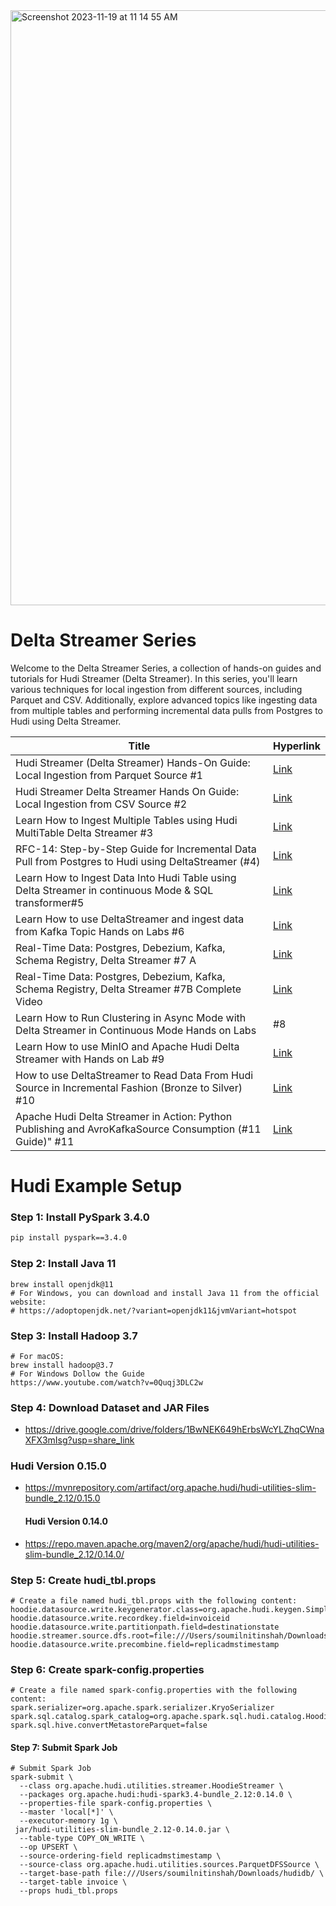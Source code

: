 

<img width="952" alt="Screenshot 2023-11-19 at 11 14 55 AM" src="https://github.com/soumilshah1995/apache-hudi-delta-streamer-labs/assets/39345855/80dfe3d2-a11b-4d47-8c67-6f05c5259a54">

# Delta Streamer Series

Welcome to the Delta Streamer Series, a collection of hands-on guides and tutorials for Hudi Streamer (Delta Streamer). In this series, you'll learn various techniques for local ingestion from different sources, including Parquet and CSV. Additionally, explore advanced topics like ingesting data from multiple tables and performing incremental data pulls from Postgres to Hudi using Delta Streamer.

| Title                                                                                                                     | Hyperlink                                |
|---------------------------------------------------------------------------------------------------------------------------|------------------------------------------|
| Hudi Streamer (Delta Streamer) Hands-On Guide: Local Ingestion from Parquet Source #1                                  | [Link](https://www.youtube.com/watch?v=s42-mGktIpg)     |
| Hudi Streamer Delta Streamer Hands On Guide: Local Ingestion from CSV Source #2                                           | [Link](https://www.youtube.com/watch?v=z1NAmGGHbHU)     |
| Learn How to Ingest Multiple Tables using Hudi MultiTable Delta Streamer #3                                              | [Link](https://www.youtube.com/watch?v=mfGb38TQmDY)     |
| RFC-14: Step-by-Step Guide for Incremental Data Pull from Postgres to Hudi using DeltaStreamer (#4)                      | [Link](https://www.youtube.com/watch?v=kqQ0SVwfBig)     |
| Learn How to Ingest Data Into Hudi Table using Delta Streamer in continuous Mode & SQL transformer#5                      | [Link](https://www.youtube.com/watch?v=QVTSKf24heU)     |
| Learn How to use DeltaStreamer and ingest data from Kafka Topic Hands on Labs #6                                          | [Link](https://www.youtube.com/watch?v=uoIpw8lTBV0)     |
| Real-Time Data: Postgres, Debezium, Kafka, Schema Registry, Delta Streamer #7 A                                             | [Link](https://www.youtube.com/watch?v=gypBM9Jpj9I)     |
| Real-Time Data: Postgres, Debezium, Kafka, Schema Registry, Delta Streamer #7B Complete Video                             | [Link](https://www.youtube.com/watch?v=GIs-Y1VYIY8)     |
| Learn How to Run Clustering in Async Mode with Delta Streamer in Continuous Mode  Hands on Labs |#8                       | [Link](https://www.youtube.com/watch?v=7WP4bxj_P3s)     |
| Learn How to use MinIO and Apache Hudi Delta Streamer with Hands on Lab #9                                                 | [Link](https://www.youtube.com/watch?v=bPR17-wvIXI)     |
| How to use DeltaStreamer to Read Data From Hudi Source in Incremental Fashion (Bronze to Silver) #10                      | [Link](https://www.youtube.com/watch?v=MDULTzOmQFA)     |
| Apache Hudi Delta Streamer in Action: Python Publishing and AvroKafkaSource Consumption (#11 Guide)" #11                      | [Link](https://www.youtube.com/watch?v=FSpt4jSH_O0)     |



# Hudi Example Setup

### Step 1: Install PySpark 3.4.0

```bash
pip install pyspark==3.4.0
```

### Step 2: Install Java 11

```
brew install openjdk@11
# For Windows, you can download and install Java 11 from the official website:
# https://adoptopenjdk.net/?variant=openjdk11&jvmVariant=hotspot
```

### Step 3: Install Hadoop 3.7
```
# For macOS:
brew install hadoop@3.7
# For Windows Dollow the Guide
https://www.youtube.com/watch?v=0Quqj3DLC2w
```


### Step 4: Download Dataset and JAR Files
* https://drive.google.com/drive/folders/1BwNEK649hErbsWcYLZhqCWnaXFX3mIsg?usp=share_link

### Hudi Version 0.15.0
* https://mvnrepository.com/artifact/org.apache.hudi/hudi-utilities-slim-bundle_2.12/0.15.0



  #### Hudi Version 0.14.0
* https://repo.maven.apache.org/maven2/org/apache/hudi/hudi-utilities-slim-bundle_2.12/0.14.0/

### Step 5: Create hudi_tbl.props
```
# Create a file named hudi_tbl.props with the following content:
hoodie.datasource.write.keygenerator.class=org.apache.hudi.keygen.SimpleKeyGenerator
hoodie.datasource.write.recordkey.field=invoiceid
hoodie.datasource.write.partitionpath.field=destinationstate
hoodie.streamer.source.dfs.root=file:///Users/soumilnitinshah/Downloads/sampledata/
hoodie.datasource.write.precombine.field=replicadmstimestamp
```

### Step 6: Create spark-config.properties
```
# Create a file named spark-config.properties with the following content:
spark.serializer=org.apache.spark.serializer.KryoSerializer
spark.sql.catalog.spark_catalog=org.apache.spark.sql.hudi.catalog.HoodieCatalog
spark.sql.hive.convertMetastoreParquet=false
```

#### Step 7: Submit Spark Job
```
# Submit Spark Job
spark-submit \
  --class org.apache.hudi.utilities.streamer.HoodieStreamer \
  --packages org.apache.hudi:hudi-spark3.4-bundle_2.12:0.14.0 \
  --properties-file spark-config.properties \
  --master 'local[*]' \
  --executor-memory 1g \
 jar/hudi-utilities-slim-bundle_2.12-0.14.0.jar \
  --table-type COPY_ON_WRITE \
  --op UPSERT \
  --source-ordering-field replicadmstimestamp \
  --source-class org.apache.hudi.utilities.sources.ParquetDFSSource \
  --target-base-path file:///Users/soumilnitinshah/Downloads/hudidb/ \
  --target-table invoice \
  --props hudi_tbl.props

```
